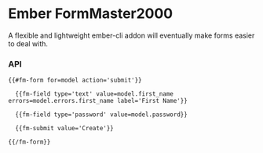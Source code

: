 # Ember FormMaster2000

A flexible and lightweight ember-cli addon will eventually make forms easier to deal with.

### API

```
{{#fm-form for=model action='submit'}}

  {{fm-field type='text' value=model.first_name errors=model.errors.first_name label='First Name'}}

  {{fm-field type='password' value=model.password}}

  {{fm-submit value='Create'}}

{{/fm-form}}
```